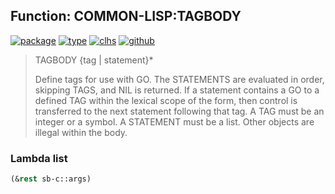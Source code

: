 ## Function: COMMON-LISP:TAGBODY
[![package](https://img.shields.io/badge/Package-COMMON--LISP-5f9ea0.svg?style=social&colorA=999999)](../) [![type](https://img.shields.io/badge/Type-Function-5f9ea0.svg?style=social&colorA=999999)](../#function) [![clhs](https://img.shields.io/badge/CLHS-TAGBODY-5f9ea0.svg?style=social&colorA=999999)](http://www.lispworks.com/documentation/HyperSpec/Body/s_tagbod.htm) [![github](https://img.shields.io/badge/GitHub-View_the_source-5f9ea0.svg?style=social&colorA=999999&logo=github)](https://github.com/sbcl/sbcl/blob/master/src/compiler/info-functions.lisp/) 

> TAGBODY {tag | statement}*
> 
> Define tags for use with GO. The STATEMENTS are evaluated in order, skipping
> TAGS, and NIL is returned. If a statement contains a GO to a defined TAG
> within the lexical scope of the form, then control is transferred to the next
> statement following that tag. A TAG must be an integer or a symbol. A
> STATEMENT must be a list. Other objects are illegal within the body.

### Lambda list
```cl
(&rest sb-c::args)
```

